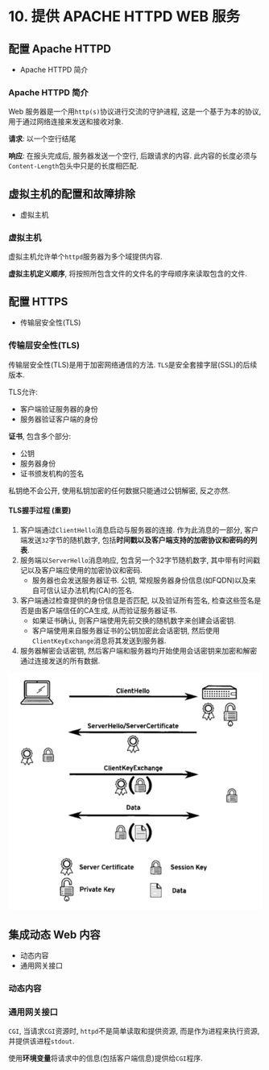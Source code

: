 # 10. 提供 APACHE HTTPD WEB 服务

## 配置 Apache HTTPD

* Apache HTTPD 简介

### Apache HTTPD 简介

Web 服务器是一个用`http(s)`协议进行交流的守护进程, 这是一个基于为本的协议, 用于通过网络连接来发送和接收对象.

**请求**: 以一个空行结尾

**响应**: 在报头完成后, 服务器发送一个空行, 后跟请求的内容. 此内容的长度必须与`Content-Length`包头中只是的长度相匹配.

## 虚拟主机的配置和故障排除

* 虚拟主机

### 虚拟主机

虚拟主机允许单个`httpd`服务器为多个域提供内容.

**虚拟主机定义顺序**, 将按照所包含文件的文件名的字母顺序来读取包含的文件.

## 配置 HTTPS

* 传输层安全性(TLS)

### 传输层安全性(TLS)

传输层安全性(TLS)是用于加密网络通信的方法. `TLS`是安全套接字层(SSL)的后续版本.

TLS允许:

* 客户端验证服务器的身份
* 服务器验证客户端的身份

**证书**, 包含多个部分:

* 公钥
* 服务器身份
* 证书颁发机构的签名

私钥绝不会公开, 使用私钥加密的任何数据只能通过公钥解密, 反之亦然.

#### TLS握手过程 (重要)

1. 客户端通过`ClientHello`消息启动与服务器的连接. 作为此消息的一部分, 客户端发送`32`字节的随机数字, 包括**时间戳以及客户端支持的加密协议和密码的列表**.
2. 服务端以`ServerHello`消息响应, 包含另一个32字节随机数字, 其中带有时间戳记以及客户端应使用的加密协议和密码.
	* 服务器也会发送服务器证书. 公钥, 常规服务器身份信息(如FQDN)以及来自可信认证办法机构(CA)的签名. 
3. 客户端通过检查提供的身份信息是否匹配, 以及验证所有签名, 检查这些签名是否是由客户端信任的CA生成, 从而验证服务器证书.
	* 如果证书确认, 则客户端使用先前交换的随机数字来创建会话密钥. 
	* 客户端使用来自服务器证书的公钥加密此会话密钥, 然后使用`ClientKeyExchange`消息将其发送到服务器.
4. 服务器解密会话密钥, 然后客户端和服务器均开始使用会话密钥来加密和解密通过连接发送的所有数据.

![](./img/10_1.png)

## 集成动态 Web 内容

* 动态内容
* 通用网关接口

### 动态内容

### 通用网关接口

`CGI`, 当请求`CGI`资源时, `httpd`不是简单读取和提供资源, 而是作为进程来执行资源, 并提供该进程`stdout`.

使用**环境变量**将请求中的信息(包括客户端信息)提供给`CGI`程序.
